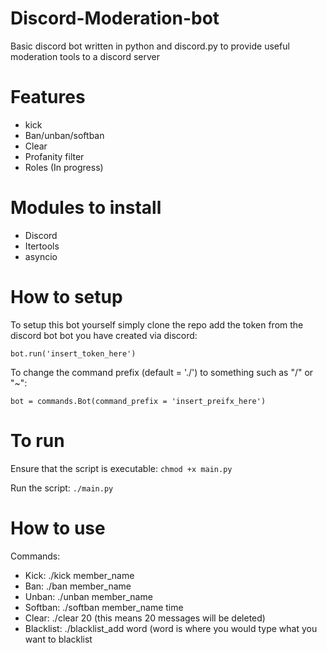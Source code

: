 # Discord-Moderation-bot
   Basic discord bot written in python and discord.py to provide useful moderation tools to a discord server

# Features
   - kick
   - Ban/unban/softban
   - Clear
   - Profanity filter
   - Roles (In progress)
 
# Modules to install
   - Discord
   - Itertools
   - asyncio
  
# How to setup
   To setup this bot yourself simply clone the repo add the token from the discord bot bot you have created via discord:
   
   ```
   bot.run('insert_token_here')
   ```
    
   To change the command prefix (default = './') to something such as "/" or "~":
   ```
   bot = commands.Bot(command_prefix = 'insert_preifx_here')
   ```
# To run
   Ensure that the script is executable: ```chmod +x main.py```
   
   Run the script: ```./main.py```
   
# How to use
   Commands:
   - Kick: ./kick member_name
   - Ban: ./ban  member_name
   - Unban: ./unban member_name
   - Softban: ./softban member_name time
   - Clear: ./clear 20 (this means 20 messages will be deleted)
   - Blacklist: ./blacklist_add word (word is where you would type what you want to blacklist
